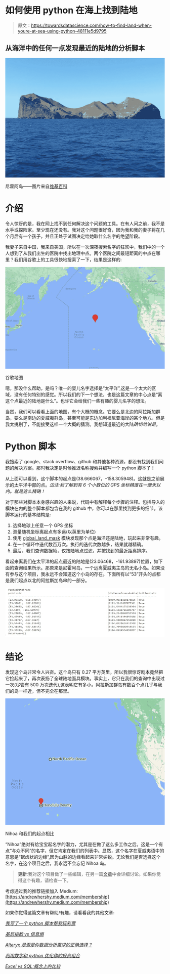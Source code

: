 # 如何使用 python 在海上找到陆地

> 原文：<https://towardsdatascience.com/how-to-find-land-when-youre-at-sea-using-python-48111e5d9795>

## 从海洋中的任何一点发现最近的陆地的分析脚本

![](img/ee2ef63ac2a961301b9e500a68515b78.png)

尼霍阿岛——图片来自[维基百科](https://en.wikipedia.org/wiki/Nihoa)

# 介绍

令人惊讶的是，我在网上找不到任何解决这个问题的工具。在有人问之前，我不是水手或探险家。至少现在还没有。我对这个问题很好奇，因为我和我的妻子将在几个月后有一个孩子，并且正处于试图决定给她取什么名字的绝望阶段。

我妻子来自中国，我来自美国，所以在一次深夜搜索名字的狂欢中，我们中的一个人想到了从我们出生的医院中找出地理中点。两个医院之间最短距离的中点在哪里？我们用谷歌上的工具很快地搜索了一下，结果是这样的:

![](img/1d2c63bfa03ca8f54921b72c6c835975.png)

谷歌地图

嗯，那没什么帮助，是吗？唯一的婴儿名字选择是“太平洋”,这是一个太大的区域，没有任何特别的感觉。所以我们的下一个想法，也是这篇文章的中心点是“离这个点最近的陆地是什么”。也许它会给我们一些有趣的婴儿名字的想法。

当然，我们可以看看上面的地图，有个大概的概念。它要么是北边的阿拉斯加群岛，要么是南边的夏威夷群岛，甚至可能是东边加利福尼亚海岸的某个地方。但是我太挑剔了，不能接受这样一个大概的猜测。我想知道最近的大陆*确切地说是*。

# Python 脚本

我搜索了 google、stack overflow、github 和其他各种资源，都没有找到我们问题的解决方案。那时我决定是时候推迟名称搜索并编写一个 python 脚本了！

从上面可以看到，这个脚本的起点是(38.666067，-158.305948)。这就是之前展示的太平洋中部的点。*边注:我了解到有 6 个小数位的 GPS 坐标精度在一厘米以内。就是这么精确！*

对于那些对脚本本身感兴趣的人来说，代码中有解释每个步骤的注释。包括导入的模块在内的整个脚本都包含在我的 github 中，你可以在那里找到更多的细节。该脚本运行的基本结构是:

1.  选择地球上任意一个 GPS 坐标
2.  测量随机坐标离起点有多远(以英里为单位)
3.  使用 [global_land_mask](https://pypi.org/project/global-land-mask/) 模块发现那个点是海洋还是陆地，玩起来非常有趣。
4.  在一个循环中迭代数百万次。执行的迭代次数越多，结果就越精确。
5.  最后，我们查询数据帧，仅按陆地点过滤，并按找到的最近距离排序。

看起来离我们在太平洋的起点最近的陆地是(23.06468，-161.93897)位置，如下面的查询结果所示。那原来是尼霍阿岛，一个远离夏威夷主岛的无名小岛。如果没有参与这个项目，我永远不会知道这个小岛的存在。下面所有以“53”开头的点都是我们起点以北的阿拉斯加岛串的一部分。

![](img/c38af59cb15366e20b03fa2fcfe9e116.png)

# 结论

发现这个岛非常令人兴奋。这个岛只有 0.27 平方英里，所以我很惊讶剧本竟然把它捡起来了，再次表扬了全球陆地面具模块。事实上，它只在我们的查询中出现过一次(尽管有 500 万次迭代),这表明它有多小。阿拉斯加群岛有数百个点几乎与我们的岛一样近，但不完全在那里。

![](img/a091f5e04501bb670fba5e0fbc191bd3.png)

Nihoa 和我们的起点相比

“Nihoa”绝对有给宝宝起名字的潜力，尤其是在做了这么多工作之后。这是一个有点“与众不同”的名字，但它肯定在我们的列表中。显然，这个名字在夏威夷语中的意思是“锯齿状的边缘”,因为山脉的边缘看起来非常尖锐。无论我们是否选择这个名字，在这个项目之后，我永远不会忘记 Nihoa 岛。

> **更新**:我对这个项目做了一些编辑，在另一篇[文章](/calculating-closest-landmass-between-two-points-on-earth-214f73b48fdc)中会详细讨论。如果你觉得这个有趣，请检查一下。

考虑通过我的推荐链接加入 Medium:[https://andrewhershy.medium.com/membership](https://andrewhershy.medium.com/membership)

如果你觉得这篇文章有帮助/有趣，请看看我的其他文章:

[*我写了一个 python 脚本帮我玩彩票*](/understanding-mega-millions-lottery-using-python-simulation-d2b07d30a7cc)

[*基尼指数 vs 信息熵*](/gini-index-vs-information-entropy-7a7e4fed3fcb)

[*Alteryx 是否是你数据分析需求的正确选择？*](https://link.medium.com/Kq9FcRFB8mb)

[*利用数学和 python 优化你的投资组合*](https://link.medium.com/fk39T8NB8mb)

[*Excel vs SQL:概念上的比较*](https://link.medium.com/8ZJSKcWB8mb)